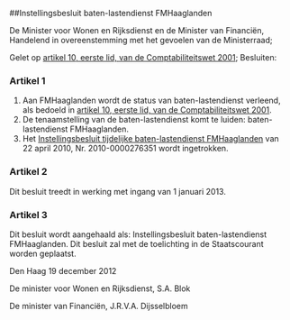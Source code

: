 <meta http-equiv='Content-Type' content='text/html; charset=utf-8' />

##Instellingsbesluit baten-lastendienst FMHaaglanden

De Minister voor Wonen en Rijksdienst en de Minister van Financiën,  
Handelend in overeenstemming met het gevoelen van de Ministerraad;

Gelet op [artikel 10, eerste lid, van de Comptabiliteitswet 2001](../../../../../wet/comptabiliteitswet/2001/BWBR0013891/README.md);
Besluiten:    

### Artikel  1  

1.  Aan FMHaaglanden wordt de status van baten-lastendienst verleend, als bedoeld in [artikel 10, eerste lid, van de Comptabiliteitswet 2001](../../../../../wet/comptabiliteitswet/2001/BWBR0013891/README.md).   
2.  De tenaamstelling van de baten-lastendienst komt te luiden: baten-lastendienst FMHaaglanden.   
3.  Het [Instellingsbesluit tijdelijke baten-lastendienst FMHaaglanden](../../../../../ministeriele-regeling/instellingsbesluit/tijdelijke/baten-lastendienst/4fm/BWBR0027676/README.md) van 22 april 2010, Nr. 2010-0000276351 wordt ingetrokken.  

### Artikel  2  

Dit besluit treedt in werking met ingang van 1 januari 2013. 

### Artikel  3  

Dit besluit wordt aangehaald als: Instellingsbesluit baten-lastendienst FMHaaglanden. 
Dit besluit zal met de toelichting in de Staatscourant worden geplaatst.   

Den Haag 
19 december 2012   

De 
minister voor Wonen en Rijksdienst, 
S.A. Blok   

De 
minister van Financiën, 
J.R.V.A. Dijsselbloem     
